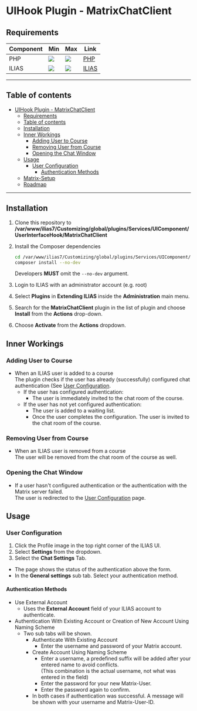 # UIHook Plugin - MatrixChatClient

## Requirements

| Component | Min                                              | Max                                              | Link                      |
|-----------|--------------------------------------------------|--------------------------------------------------|---------------------------|
| PHP       | ![](https://img.shields.io/badge/7.4-blue.svg)   | ![](https://img.shields.io/badge/8.0-blue.svg)   | [PHP](https://php.net)    |
| ILIAS     | ![](https://img.shields.io/badge/8.x-orange.svg) | ![](https://img.shields.io/badge/8.x-orange.svg) | [ILIAS](https://ilias.de) |

---
## Table of contents

<!-- TOC -->
* [UIHook Plugin - MatrixChatClient](#uihook-plugin---matrixchatclient)
  * [Requirements](#requirements)
  * [Table of contents](#table-of-contents)
  * [Installation](#installation)
  * [Inner Workings](#inner-workings)
    * [Adding User to Course](#adding-user-to-course)
    * [Removing User from Course](#removing-user-from-course)
    * [Opening the Chat Window](#opening-the-chat-window)
  * [Usage](#usage)
    * [User Configuration](#user-configuration)
      * [Authentication Methods](#authentication-methods)
  * [Matrix-Setup](docs/Matrix-Setup.md)
  * [Roadmap](docs/ROADMAP.md)
<!-- TOC -->

---

## Installation

1. Clone this repository to **/var/www/ilias7/Customizing/global/plugins/Services/UIComponent/UserInterfaceHook/MatrixChatClient**
2. Install the Composer dependencies
   ```bash
   cd /var/www/ilias7/Customizing/global/plugins/Services/UIComponent/UserInterfaceHook/MatrixChatClient
   composer install --no-dev
   ```
   Developers **MUST** omit the `--no-dev` argument.


3. Login to ILIAS with an administrator account (e.g. root)
4. Select **Plugins** in **Extending ILIAS** inside the **Administration** main menu.
5. Search for the **MatrixChatClient** plugin in the list of plugin and choose **Install** from the **Actions** drop-down.
6. Choose **Activate** from the **Actions** dropdown.


## Inner Workings

### Adding User to Course

- When an ILIAS user is added to a course  
  The plugin checks if the user has already (successfully) configured chat authentication (See [User Configuration](#user-configuration).
  - If the user has configured authentication:  
    - The user is immediately invited to the chat room of the course.
  - If the user has not yet configured authentication:  
    - The user is added to a waiting list.   
    - Once the user completes the configuration. The user is invited to the chat room of the course.

### Removing User from Course

- When an ILIAS user is removed from a course  
  The user will be removed from the chat room of the course as well.

### Opening the Chat Window

- If a user hasn't configured authentication or the authentication with the Matrix server failed.  
  The user is redirected to the [User Configuration](#user-configuration) page.

## Usage

### User Configuration

1. Click the Profile image in the top right corner of the ILIAS UI.
2. Select **Settings** from the dropdown.
3. Select the **Chat Settings** Tab.

- The page shows the status of the authentication above the form.
- In the **General settings** sub tab. Select your authentication method.

#### Authentication Methods
- Use External Account
  - Uses the **External Account** field of your ILIAS account to authenticate.
- Authentication With Existing Account or Creation of New Account Using Naming Scheme
  - Two sub tabs will be shown.
    - Authenticate With Existing Account
      - Enter the username and password of your Matrix account.
    - Create Account Using Naming Scheme
      - Enter a username, a predefined suffix will be added after your entered name to avoid conflicts.  
        (This combination is the actual username, not what was entered in the field)
      - Enter the password for your new Matrix-User.
      - Enter the password again to confirm.
    - In both cases if authentication was successful. A message will be shown with your username and Matrix-User-ID.